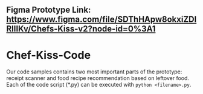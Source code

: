## Figma Prototype Link: https://www.figma.com/file/SDThHApw8okxiZDlRlIIKv/Chefs-Kiss-v2?node-id=0%3A1
# Chef-Kiss-Code
Our code samples contains two most important parts of the prototype: receipt scanner and food recipe recommendation based on leftover food. Each of the code script (*.py) can be executed with `python <filename>.py`.
